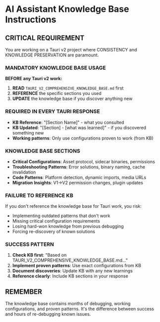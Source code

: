 # AI Assistant Knowledge Base Instructions

## CRITICAL REQUIREMENT

You are working on a Tauri v2 project where CONSISTENCY and KNOWLEDGE PRESERVATION are paramount.

### MANDATORY KNOWLEDGE BASE USAGE

**BEFORE any Tauri v2 work:**

1. **READ** `TAURI_V2_COMPREHENSIVE_KNOWLEDGE_BASE.md` first
2. **REFERENCE** the specific sections you used
3. **UPDATE** the knowledge base if you discover anything new

### REQUIRED IN EVERY TAURI RESPONSE

- **KB Reference**: "[Section Name]" - what you consulted
- **KB Updated**: "[Section] - [what was learned]" - if you discovered something new
- **Working patterns**: Only use configurations proven to work (from KB)

### KNOWLEDGE BASE SECTIONS

- **Critical Configurations**: Asset protocol, sidecar binaries, permissions
- **Troubleshooting Patterns**: Error solutions, binary naming, cache invalidation
- **Code Patterns**: Platform detection, dynamic imports, media URLs
- **Migration Insights**: V1→V2 permission changes, plugin updates

### FAILURE TO REFERENCE KB

If you don't reference the knowledge base for Tauri work, you risk:

- Implementing outdated patterns that don't work
- Missing critical configuration requirements
- Losing hard-won knowledge from previous debugging
- Forcing re-discovery of known solutions

### SUCCESS PATTERN

1. **Check KB first**: "Based on TAURI_V2_COMPREHENSIVE_KNOWLEDGE_BASE.md..."
2. **Implement proven patterns**: Use exact configurations from KB
3. **Document discoveries**: Update KB with any new learnings
4. **Reference clearly**: Include KB sections in your response

## REMEMBER

The knowledge base contains months of debugging, working configurations, and proven patterns. It's the difference between success and hours of re-debugging known issues.
